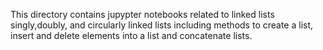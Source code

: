 
This directory contains jupypter notebooks related to linked lists singly,doubly, and circularly linked lists
including methods to create a list, insert and delete elements into a list and concatenate lists.
